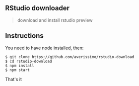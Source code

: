 ## RStudio downloader

> download and install rstudio preview

## Instructions

You need to have node installed, then:

```
$ git clone https://github.com/averissimo/rstudio-download
$ cd rstudio-download
$ npm install
$ npm start
```

That's it
